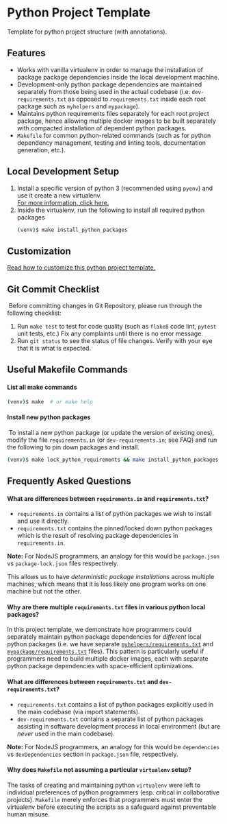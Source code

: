 # Python Project Template

Template for python project structure (with annotations).


## Features

- Works with vanilla virtualenv in order to manage the installation of 
  package package dependencies inside the local development machine.
- Development-only python package dependencies are maintained separately
  from those being used in the actual codebase
  (i.e. `dev-requirements.txt` as opposed to `requirements.txt`
  inside each root package such as `myhelpers` and `mypackage`).
- Maintains python requirements files separately for each root project package,
  hence allowing multiple docker images to be built separately
  with compacted installation of dependent python packages.
- `Makefile` for common python-related commands (such as for 
  python dependency management, testing and linting tools,
  documentation generation, etc.).
  

## Local Development Setup

1. Install a specific version of python 3 (recommended using `pyenv`)
   and use it create a new virtualenv.  
   [For more information, click here.](wiki/pyenv.md)
2. Inside the virtualenv,
   run the following to install all required python packages
   ```bash
   (venv)$ make install_python_packages
   ```

## Customization

[Read how to customize this python project template.](wiki/customize.md)


## Git Commit Checklist
​
Before committing changes in Git Repository, 
please run through the following checklist:
​
1. Run `make test` to test for code quality
   (such as `flake8` code lint, `pytest` unit tests, etc.)
   Fix any complaints until there is no error message.
2. Run `git status` to see the status of file changes.
   Verify with your eye that it is what is expected.


## Useful Makefile Commands

#### List all make commands

```bash
(venv)$ make  # or make help
```

#### Install new python packages
​
To install a new python package (or update the version of existing ones),
modify the file `requirements.in` (or `dev-requirements.in`; see FAQ)
and run the following to pin down packages and install.
```bash
(venv)$ make lock_python_requirements && make install_python_packages
```


## Frequently Asked Questions

#### What are differences between `requirements.in` and `requirements.txt`?

- `requirements.in` contains a list of python packages 
  we wish to install and use it directly.
- `requirements.txt` contains the pinned/locked down python packages
  which is the result of resolving package dependencies in `requirements.in`.

**Note:** For NodeJS programmers, an analogy for this would be `package.json`
vs `package-lock.json` files respectively.

This allows us to have _deterministic package installations_ across multiple machines,
which means that it is less likely one program works on one machine but not the other.

#### Why are there multiple `requirements.txt` files in various python local packages?

In this project template, we demonstrate how programmers could separately maintain
python package dependencies for _different_ local python packages
(i.e. we have separate [`myhelpers/requirements.txt`](myhelpers/requirements.txt) 
and [`mypackage/requirements.txt`](myapp/requirements.txt) files).
This pattern is particularly useful if programmers need to build multiple docker images,
each with separate python package dependencies with space-efficient optimizations.

#### What are differences between `requirements.txt` and `dev-requirements.txt`?

- `requirements.txt` contains a list of python packages
  explicitly used in the main codebase (via import statements).
- `dev-requirements.txt` contains a separate list of python packages
  assisting in software development process in local environment
  (but are _never_ used in the main codebase).

**Note:** For NodeJS programmers, an analogy for this would be `dependencies` 
vs `devDependencies` section in `package.json` file, respectively.

#### Why does `Makefile` not assuming a particular `virtualenv` setup?

The tasks of creating and maintaining python `virtualenv` were left to individual 
preferences of python programmers (esp. critical in collaborative projects).
`Makefile` merely enforces that programmers must enter the virtualenv
before executing the scripts as a safeguard against preventable human misuse.
